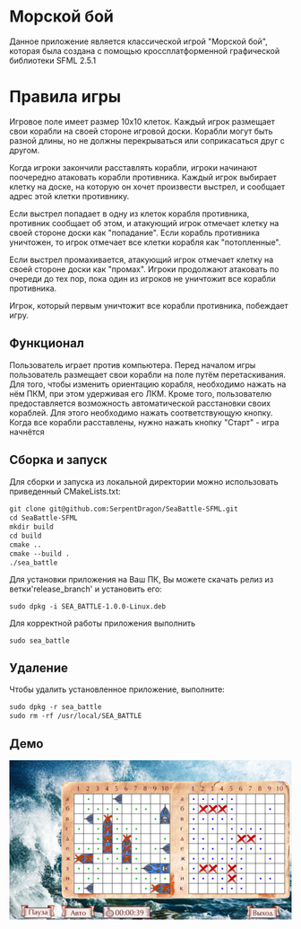 # Морской бой
Данное приложение является классической игрой "Морской бой", которая была создана с помощью кроссплатформенной графической библиотеки SFML 2.5.1

# Правила игры
Игровое поле имеет размер 10x10 клеток. Каждый игрок размещает свои корабли на своей стороне игровой доски. Корабли могут быть разной длины, но не должны перекрываться или соприкасаться друг с другом.

Когда игроки закончили расставлять корабли, игроки начинают поочередно атаковать корабли противника. Каждый игрок выбирает клетку на доске, на которую он хочет произвести выстрел, и сообщает адрес этой клетки противнику.

Если выстрел попадает в одну из клеток корабля противника, противник сообщает об этом, и атакующий игрок отмечает клетку на своей стороне доски как "попадание". Если корабль противника уничтожен, то игрок отмечает все клетки корабля как "потопленные".

Если выстрел промахивается, атакующий игрок отмечает клетку на своей стороне доски как "промах". Игроки продолжают атаковать по очереди до тех пор, пока один из игроков не уничтожит все корабли противника.

Игрок, который первым уничтожит все корабли противника, побеждает игру.

## Функционал
Пользователь играет против компьютера.
Перед началом игры пользователь размещает свои корабли на поле путём перетаскивания. Для того, чтобы изменить ориентацию корабля, необходимо нажать на нём ПКМ, при этом удерживая его ЛКМ. Кроме того, пользователю предоставляется возможность автоматической расстановки своих кораблей. Для этого необходимо нажать соответствующую кнопку. Когда все корабли расставлены, нужно нажать кнопку "Старт" - игра начнётся

## Сборка и запуск
Для сборки и запуска из локальной директории можно использовать приведенный CMakeLists.txt:
```
git clone git@github.com:SerpentDragon/SeaBattle-SFML.git
cd SeaBattle-SFML
mkdir build
cd build
cmake ..
cmake --build .
./sea_battle
```
Для установки приложения на Ваш ПК, Вы можете скачать релиз из ветки'release_branch' и установить его:
```
sudo dpkg -i SEA_BATTLE-1.0.0-Linux.deb
```
Для корректной работы приложения выполнить
```
sudo sea_battle
```

## Удаление
Чтобы удалить установленное приложение, выполните:
```
sudo dpkg -r sea_battle
sudo rm -rf /usr/local/SEA_BATTLE
```

## Демо
![Alt text](https://github.com/SerpentDragon/SeaBattle-SFML/blob/master/Demo/demo.png)

